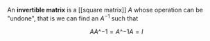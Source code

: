 An **invertible matrix** is a [[square matrix]] $A$ whose operation can be "undone", that is we can find an $A^{-1}$ such that

$$
AA\^{-1}=A\^{-1}A = I
$$